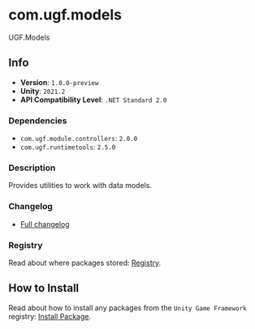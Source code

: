# com.ugf.models

UGF.Models

## Info

- **Version**: `1.0.0-preview`
- **Unity**: `2021.2`
- **API Compatibility Level**: `.NET Standard 2.0`

### Dependencies

- `com.ugf.module.controllers`: `2.0.0`
- `com.ugf.runtimetools`: `2.5.0`


### Description

Provides utilities to work with data models.

### Changelog

- [Full changelog](changelog.md)

### Registry

Read about where packages stored: [Registry](https://github.com/unity-game-framework/organization/blob/main/docs/registry.md).

## How to Install

Read about how to install any packages from the `Unity Game Framework` registry: [Install Package](https://github.com/unity-game-framework/organization/blob/main/docs/install-packages.md).
